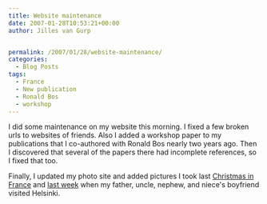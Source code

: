 ```yaml
---
title: Website maintenance
date: 2007-01-28T10:53:21+00:00
author: Jilles van Gurp


permalink: /2007/01/28/website-maintenance/
categories:
  - Blog Posts
tags:
  - France
  - New publication
  - Ronald Bos
  - workshop
---
```

I did some maintenance on my website this morning. I fixed a few broken urls to websites of friends. Also I added a workshop paper to my publications that I co-authored with Ronald Bos nearly two years ago. Then I discovered that several of the papers there had incomplete references, so I fixed that too.

Finally, I updated my photo site and added pictures I took last [Christmas in France](https://www.jillesvangurp.com/Album/2006/2006-14%20Christmas%20in%20France/index.html) and [last week](https://www.jillesvangurp.com/Album/2007/2007-01%20-%20Family%20here/index.html) when my father, uncle, nephew, and niece's boyfriend visited Helsinki.